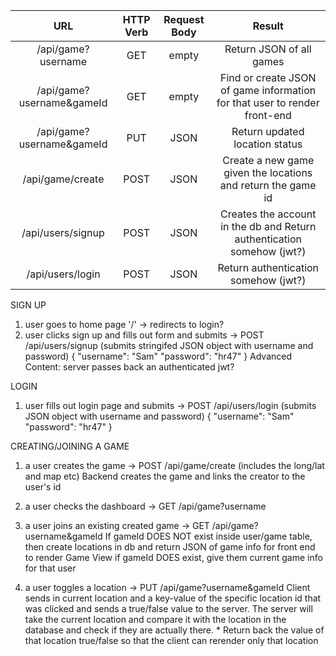 |      URL                         | HTTP Verb | Request Body |                             Result                                           |
|:--------------------------------:|:---------:|:------------:|:----------------------------------------------------------------------------:|
| /api/game?username               |    GET    |    empty     |                                                     Return JSON of all games |
| /api/game?username&gameId        |    GET    |    empty     |    Find or create JSON of game information for that user to render front-end |
| /api/game?username&gameId        |    PUT    |     JSON     |                                               Return updated location status |
| /api/game/create                 |    POST   |     JSON     |                 Create a new game given the locations and return the game id |
| /api/users/signup                |    POST   |     JSON     |       Creates the account in the db and Return authentication somehow (jwt?) |
| /api/users/login                 |    POST   |     JSON     |                                         Return authentication somehow (jwt?) |


SIGN UP
1. user goes to home page '/' -> redirects to login?
2. user clicks sign up and fills out form and submits ->
  POST /api/users/signup  (submits stringifed JSON object with username and password)
  {
    "username": "Sam"
    "password": "hr47"
  }
  Advanced Content: server passes back an authenticated jwt?

LOGIN
1.  user fills out login page and submits ->
  POST /api/users/login (submits JSON object with username and password)
  {
    "username": "Sam"
    "password": "hr47"
  }


CREATING/JOINING A GAME
1. a user creates the game -> 
  POST /api/game/create (includes the long/lat and map etc)
  Backend creates the game and links the creator to the user's id

2. a user checks the dashboard ->
  GET /api/game?username

3. a user joins an existing created game ->
  GET /api/game?username&gameId
  If gameId DOES NOT exist inside user/game table, then create locations in db and return JSON of game info for front end to render Game View
  if gameId DOES exist, give them current game info for that user

4. a user toggles a location ->
  PUT /api/game?username&gameId
  Client sends in current location and a key-value of the specific location id that was clicked and sends a true/false value to the server.
  The server will take the current location and compare it with the location in the database and check if they are actually there. *
  Return back the value of that location true/false so that the client can rerender only that location


